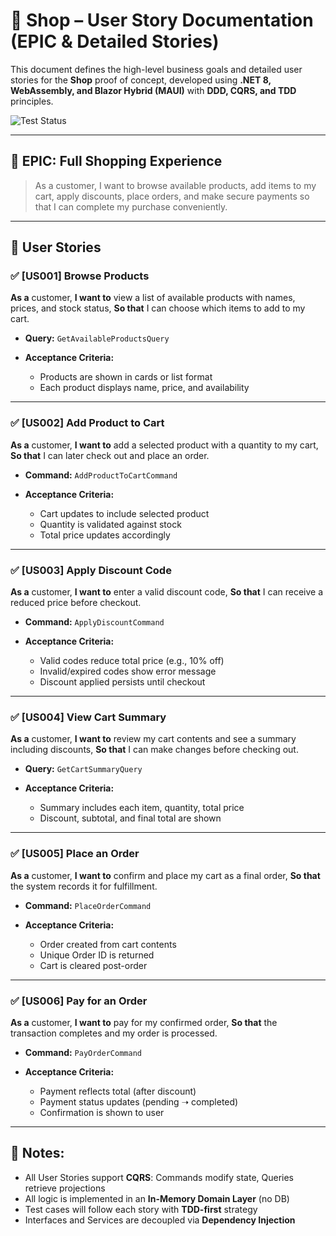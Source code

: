 ﻿# 🛒 Shop – User Story Documentation (EPIC & Detailed Stories)

This document defines the high-level business goals and detailed user stories for the **Shop** proof of concept, developed using **.NET 8,  WebAssembly, and Blazor Hybrid (MAUI)** with **DDD, CQRS, and TDD** principles.

![Test Status](https://github.com/EhsanHosseiniDev/ShopProject/actions/workflows/RunTest.yml/badge.svg)

---

## 📌 EPIC: Full Shopping Experience

> As a customer, I want to browse available products, add items to my cart, apply discounts, place orders, and make secure payments so that I can complete my purchase conveniently.

---

## 📘 User Stories

### ✅ \[US001] Browse Products

**As a** customer,
**I want to** view a list of available products with names, prices, and stock status,
**So that** I can choose which items to add to my cart.

* **Query:** `GetAvailableProductsQuery`
* **Acceptance Criteria:**

  * Products are shown in cards or list format
  * Each product displays name, price, and availability

---

### ✅ \[US002] Add Product to Cart

**As a** customer,
**I want to** add a selected product with a quantity to my cart,
**So that** I can later check out and place an order.

* **Command:** `AddProductToCartCommand`
* **Acceptance Criteria:**

  * Cart updates to include selected product
  * Quantity is validated against stock
  * Total price updates accordingly

---

### ✅ \[US003] Apply Discount Code

**As a** customer,
**I want to** enter a valid discount code,
**So that** I can receive a reduced price before checkout.

* **Command:** `ApplyDiscountCommand`
* **Acceptance Criteria:**

  * Valid codes reduce total price (e.g., 10% off)
  * Invalid/expired codes show error message
  * Discount applied persists until checkout

---

### ✅ \[US004] View Cart Summary

**As a** customer,
**I want to** review my cart contents and see a summary including discounts,
**So that** I can make changes before checking out.

* **Query:** `GetCartSummaryQuery`
* **Acceptance Criteria:**

  * Summary includes each item, quantity, total price
  * Discount, subtotal, and final total are shown

---

### ✅ \[US005] Place an Order

**As a** customer,
**I want to** confirm and place my cart as a final order,
**So that** the system records it for fulfillment.

* **Command:** `PlaceOrderCommand`
* **Acceptance Criteria:**

  * Order created from cart contents
  * Unique Order ID is returned
  * Cart is cleared post-order

---

### ✅ \[US006] Pay for an Order

**As a** customer,
**I want to** pay for my confirmed order,
**So that** the transaction completes and my order is processed.

* **Command:** `PayOrderCommand`
* **Acceptance Criteria:**

  * Payment reflects total (after discount)
  * Payment status updates (pending ➝ completed)
  * Confirmation is shown to user

---

## 🧰 Notes:

* All User Stories support **CQRS**: Commands modify state, Queries retrieve projections
* All logic is implemented in an **In-Memory Domain Layer** (no DB)
* Test cases will follow each story with **TDD-first** strategy
* Interfaces and Services are decoupled via **Dependency Injection**
